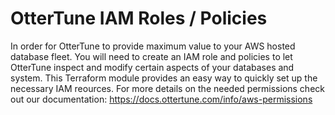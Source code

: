 # OtterTune IAM Roles / Policies

In order for OtterTune to provide maximum value to your AWS hosted database fleet. You will need to create an IAM role and policies to let OtterTune inspect and modify certain aspects of your databases and system. This Terraform module provides an easy way to quickly set up the necessary IAM reources. For more details on the needed permissions check out our documentation: https://docs.ottertune.com/info/aws-permissions
